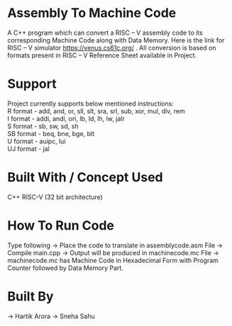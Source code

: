 # Assembly To Machine Code 
A C++ program which can convert a RISC – V assembly code to its corresponding Machine Code along with Data Memory. Here is the link for RISC – V simulator https://venus.cs61c.org/ . All conversion is based on formats present in RISC – V Reference Sheet available in Project.
# Support 
Project currently supports below mentioned instructions: <br>
R format - add, and, or, sll, slt, sra, srl, sub, xor, mul, div, rem <br>
I format - addi, andi, ori, lb, ld, lh, lw, jalr <br>
S format - sb, sw, sd, sh <br>
SB format - beq, bne, bge, blt <br>
U format - auipc, lui <br>
UJ format - jal <br>
# Built With / Concept Used
C++ 
RISC-V (32 bit architecture)

# How To Run Code
 Type following
-> Place the code to translate in assemblycode.asm File
-> Compile main.cpp
-> Output will be produced in machinecode.mc File
-> machinecode.mc has Machine Code in Hexadecimal Form with Program Counter followed by Data Memory Part.

# Built By
-> Hartik Arora
-> Sneha Sahu
